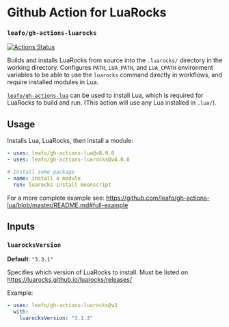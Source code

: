 # Github Action for LuaRocks

### `leafo/gh-actions-luarocks`

[![Actions Status](https://github.com/leafo/gh-actions-luarocks/workflows/test/badge.svg)](https://github.com/leafo/gh-actions-luarocks/actions)

Builds and installs LuaRocks from source into the `.luarocks/` directory in the working directory. Configures `PATH`, `LUA_PATH`, and `LUA_CPATH` environment variables to be able to use the `luarocks` command directly in workflows, and require installed modules in Lua.

[`leafo/gh-actions-lua`](https://github.com/marketplace/actions/install-lua-luajit) can be used to install Lua, which is required for LuaRocks to build and run. (This action will use any Lua installed in `.lua/`).

## Usage

Installs Lua, LuaRocks, then install a module:

```yaml
- uses: leafo/gh-actions-lua@v8.0.0
- uses: leafo/gh-actions-luarocks@v4.0.0

# Install some package
- name: install a module
  run: luarocks install moonscript
```

For a more complete example see: https://github.com/leafo/gh-actions-lua/blob/master/README.md#full-example

## Inputs

### `luarocksVersion`

**Default**: `"3.3.1"`

Specifies which version of LuaRocks to install. Must be listed on https://luarocks.github.io/luarocks/releases/

Example:

```yaml
- uses: leafo/gh-actions-luarocks@v3
  with:
    luarocksVersion: "3.1.3"
```
